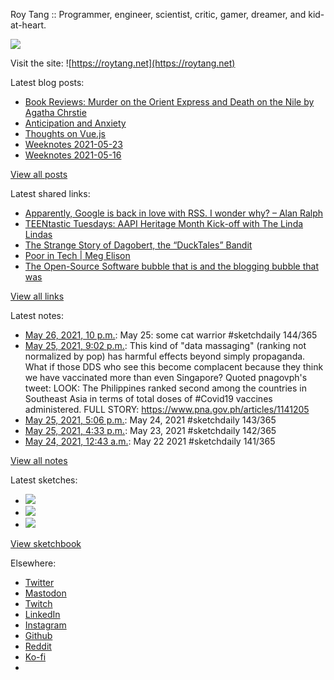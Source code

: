 Roy Tang :: Programmer, engineer, scientist, critic, gamer, dreamer, and kid-at-heart.

![](https://roytang.net/static/img/profile.jpg)

Visit the site: ![https://roytang.net](https://roytang.net)

Latest blog posts:

- [Book Reviews: Murder on the Orient Express and Death on the Nile by Agatha Chrstie](https://roytang.net/2021/05/orient-express-nile/)
- [Anticipation and Anxiety](https://roytang.net/2021/05/anticipation/)
- [Thoughts on Vue.js](https://roytang.net/2021/05/vuejs/)
- [Weeknotes 2021-05-23](https://roytang.net/2021/05/weeknotes-2021-05-23/)
- [Weeknotes 2021-05-16](https://roytang.net/2021/05/weeknotes-2021-05-16/)

[View all posts](https://roytang.net/blog)

Latest shared links:

- [Apparently, Google is back in love with RSS. I wonder why? – Alan Ralph](https://roytang.net/2021/05/apparently-google-is-back-in-love-with-rss-i-wonder-why-alan-ralph/)
- [TEENtastic Tuesdays: AAPI Heritage Month Kick-off with The Linda Lindas](https://roytang.net/2021/05/teentastic-tuesdays-aapi-heritage-month-kick-off-with-the-linda-lindas/)
- [The Strange Story of Dagobert, the “DuckTales” Bandit](https://roytang.net/2021/05/the-strange-story-of-dagobert-the-ducktales-bandit/)
- [Poor in Tech | Meg Elison](https://roytang.net/2021/05/poor-in-tech-meg-elison/)
- [The Open-Source Software bubble that is and the blogging bubble that was](https://roytang.net/2021/05/the-open-source-software-bubble-that-is-and-the-blogging-bubble-that-was/)

[View all links](https://roytang.net/links)

Latest notes:

- [May 26, 2021, 10 p.m.](https://roytang.net/2021/05/1397553127839043593/): May 25: some cat warrior #sketchdaily 144/365
- [May 25, 2021, 9:02 p.m.](https://roytang.net/2021/05/1397176143820722180/): This kind of &quot;data massaging&quot; (ranking not normalized by pop) has harmful effects beyond simply propaganda. What if those DDS who see this become complacent because they think we have vaccinated more than even Singapore? Quoted pnagovph&#x27;s tweet: LOOK: The Philippines ranked second among the countries in Southeast Asia in terms of total doses of #Covid19 vaccines administered. FULL STORY: https://www.pna.gov.ph/articles/1141205
- [May 25, 2021, 5:06 p.m.](https://roytang.net/2021/05/1397116856469647361/): May 24, 2021 #sketchdaily 143/365
- [May 25, 2021, 4:33 p.m.](https://roytang.net/2021/05/1397108522848976907/): May 23, 2021 #sketchdaily 142/365
- [May 24, 2021, 12:43 a.m.](https://roytang.net/2021/05/1396507070871003139/): May 22 2021 #sketchdaily 141/365

[View all notes](https://roytang.net/notes)

Latest sketches:


- ![](https://roytang.net/media/cache/35/27/35271a4de08842a98de43d88780d14f1.jpg)
- ![](https://roytang.net/media/cache/2a/59/2a59df85e3dcc8c70b168534ac063d27.jpg)
- ![](https://roytang.net/media/cache/ab/41/ab414799108152c3f0b54e383aac27eb.jpg)

[View sketchbook](https://roytang.net/albums/sketchbook)


Elsewhere:

- [Twitter](https://twitter.com/roytang)
- [Mastodon](https://mastodon.technology/@roytang)
- [Twitch](https://twitch.tv/twitchyroy)
- [LinkedIn](https://www.linkedin.com/in/roytang)
- [Instagram](https://instagram.com/roytang0400)
- [Github](https://github.com/roytang)
- [Reddit](https://reddit.com/u/hungryroy)
- [Ko-fi](https://ko-fi.com/roytang)
- [](mailto:hello@roytang.net)